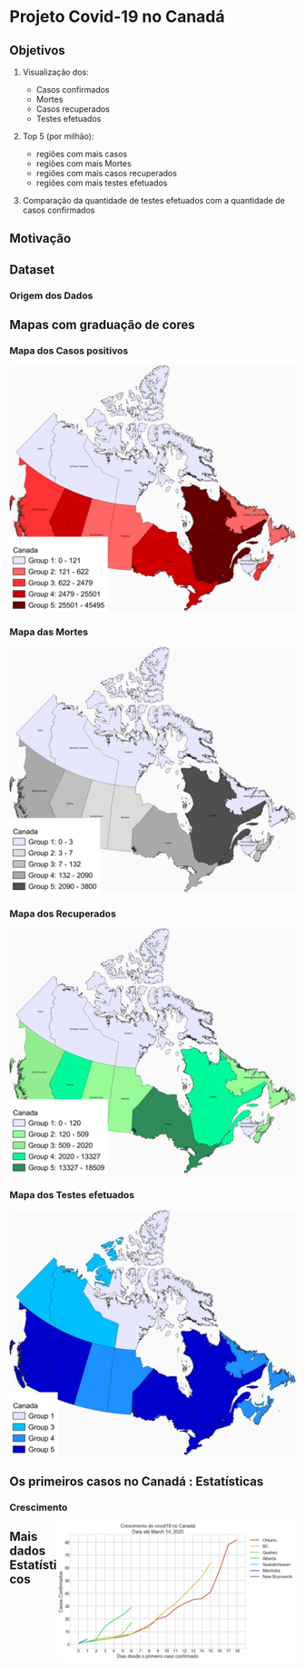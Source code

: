 # **Projeto Covid-19 no Canadá**

## Objetivos
1. Visualização dos:
   - Casos confirmados
   - Mortes
   - Casos recuperados
   - Testes efetuados

2. Top 5 (por milhão):
   - regiões com mais casos
   - regiões com mais Mortes
   - regiões com mais casos recuperados
   - regiões com mais testes efetuados

3. Comparação da quantidade de testes efetuados com a quantidade de casos confirmados

## **Motivação**

## **Dataset**

### **Origem dos Dados**


## **Mapas com graduação de cores**

### **Mapa dos Casos positivos**
![Mapa Positivos](https://github.com/carolina55/Epidemiologia_SIG/blob/master/Projeto_COVID19/fig/casosCanada.png)

   
### **Mapa das Mortes**
![Mapa_Mortes](https://github.com/carolina55/Epidemiologia_SIG/blob/master/Projeto_COVID19/fig/mortesCanada.png)

### **Mapa dos Recuperados**
![Mapa_recuperados](https://github.com/carolina55/Epidemiologia_SIG/blob/master/Projeto_COVID19/fig/recuperadosCanada.png)

### **Mapa dos Testes efetuados**
![Mapa_testes](https://github.com/carolina55/Epidemiologia_SIG/blob/master/Projeto_COVID19/fig/testesCanada.png)

## Os primeiros casos no Canadá : Estatísticas

### Crescimento
<p><img src="Projeto_COVID19/graf/crescimento200.jpg" width="420" align="right">


## Mais dados Estatísticos
